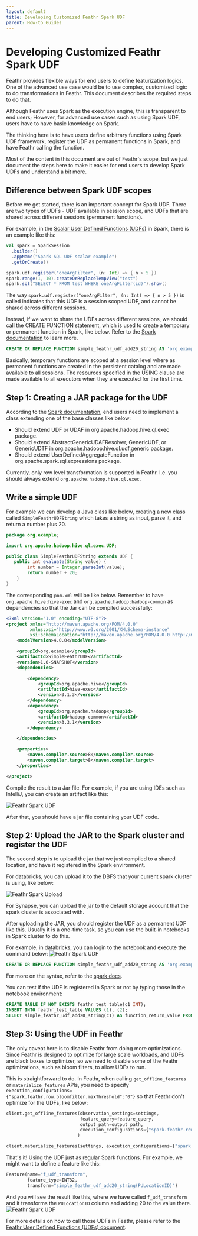 ```yaml
---
layout: default
title: Developing Customized Feathr Spark UDF
parent: How-to Guides
---
```


# Developing Customized Feathr Spark UDF

Feathr provides flexible ways for end users to define featurization logics. One of the advanced use case would be to use complex, customized logic to do transformations in Feathr. This document describes the required steps to do that.

Although Feathr uses Spark as the execution engine, this is transparent to end users; However, for advanced use cases such as using Spark UDF, users have to have basic knowledge on Spark.

The thinking here is to have users define arbitrary functions using Spark UDF framework, register the UDF as permanent functions in Spark, and have Feathr calling the function.

Most of the content in this document are out of Feathr's scope, but we just document the steps here to make it easier for end users to develop Spark UDFs and understand a bit more.

## Difference between Spark UDF scopes

Before we get started, there is an important concept for Spark UDF. There are two types of UDFs - UDF available in session scope, and UDFs that are shared across different sessions (permanent functions).

For example, in the [Scalar User Defined Functions (UDFs)](https://spark.apache.org/docs/latest/sql-ref-functions-udf-scalar.html) in Spark, there is an example like this:

```scala
val spark = SparkSession
  .builder()
  .appName("Spark SQL UDF scalar example")
  .getOrCreate()

spark.udf.register("oneArgFilter", (n: Int) => { n > 5 })
spark.range(1, 10).createOrReplaceTempView("test")
spark.sql("SELECT * FROM test WHERE oneArgFilter(id)").show()
```

The way `spark.udf.register("oneArgFilter", (n: Int) => { n > 5 })` is called indicates that this UDF is a session scoped UDF, and cannot be shared across different sessions.

Instead, if we want to share the UDFs across different sessions, we should call the CREATE FUNCTION statement, which is used to create a temporary or permanent function in Spark, like below. Refer to the [Spark documentation](https://spark.apache.org/docs/latest/sql-ref-syntax-ddl-create-function.html) to learn more.

```SQL
CREATE OR REPLACE FUNCTION simple_feathr_udf_add20_string AS 'org.example.SimpleFeathrUDFString' USING JAR 'dbfs:/FileStore/jars/SimpleFeathrUDF.jar';
```

Basically, temporary functions are scoped at a session level where as permanent functions are created in the persistent catalog and are made available to all sessions. The resources specified in the USING clause are made available to all executors when they are executed for the first time.

## Step 1: Creating a JAR package for the UDF

According to the [Spark documentation](https://spark.apache.org/docs/latest/sql-ref-syntax-ddl-create-function.html), end users need to implement a class extending one of the base classes like below:

- Should extend UDF or UDAF in org.apache.hadoop.hive.ql.exec package.
- Should extend AbstractGenericUDAFResolver, GenericUDF, or GenericUDTF in org.apache.hadoop.hive.ql.udf.generic package.
- Should extend UserDefinedAggregateFunction in org.apache.spark.sql.expressions package.

Currently, only row level transformation is supported in Feathr. I.e. you should always extend `org.apache.hadoop.hive.ql.exec`.

## Write a simple UDF

For example we can develop a Java class like below, creating a new class called `SimpleFeathrUDFString` which takes a string as input, parse it, and return a number plus 20.

```java
package org.example;

import org.apache.hadoop.hive.ql.exec.UDF;

public class SimpleFeathrUDFString extends UDF {
   public int evaluate(String value) {
        int number = Integer.parseInt(value);
        return number + 20;
    }
}
```

The corresponding `pom.xml` will be like below. Remember to have `org.apache.hive:hive-exec` and `org.apache.hadoop:hadoop-common` as dependencies so that the Jar can be compiled successfully:

```xml
<?xml version="1.0" encoding="UTF-8"?>
<project xmlns="http://maven.apache.org/POM/4.0.0"
         xmlns:xsi="http://www.w3.org/2001/XMLSchema-instance"
         xsi:schemaLocation="http://maven.apache.org/POM/4.0.0 http://maven.apache.org/xsd/maven-4.0.0.xsd">
    <modelVersion>4.0.0</modelVersion>

    <groupId>org.example</groupId>
    <artifactId>SimpleFeathrUDF</artifactId>
    <version>1.0-SNAPSHOT</version>
    <dependencies>

        <dependency>
            <groupId>org.apache.hive</groupId>
            <artifactId>hive-exec</artifactId>
            <version>3.1.3</version>
        </dependency>
        <dependency>
            <groupId>org.apache.hadoop</groupId>
            <artifactId>hadoop-common</artifactId>
            <version>3.3.1</version>
        </dependency>

    </dependencies>

    <properties>
        <maven.compiler.source>8</maven.compiler.source>
        <maven.compiler.target>8</maven.compiler.target>
    </properties>

</project>
```

Compile the result to a Jar file. For example, if you are using IDEs such as IntelliJ, you can create an artifact like this:

![Feathr Spark UDF](../images/feathr-spark-udf-artifact.png)

After that, you should have a jar file containing your UDF code.

## Step 2: Upload the JAR to the Spark cluster and register the UDF

The second step is to upload the jar that we just compiled to a shared location, and have it registered in the Spark environment.

For databricks, you can upload it to the DBFS that your current spark cluster is using, like below:

![Feathr Spark Upload](../images/feathr-spark-udf-upload.png)

For Synapse, you can upload the jar to the default storage account that the spark cluster is associated with.

After uploading the JAR, you should register the UDF as a permanent UDF like this. Usually it is a one-time task, so you can use the built-in notebooks in Spark cluster to do this.

For example, in databricks, you can login to the notebook and execute the command below:
![Feathr Spark UDF](../images/feathr-spark-udf-test.png)

```SQL
CREATE OR REPLACE FUNCTION simple_feathr_udf_add20_string AS 'org.example.SimpleFeathrUDFString' USING JAR 'dbfs:/FileStore/jars/SimpleFeathrUDF.jar';
```

For more on the syntax, refer to the [spark docs](https://spark.apache.org/docs/latest/sql-ref-syntax-ddl-create-function.html).

You can test if the UDF is registered in Spark or not by typing those in the notebook environment:

```SQL
CREATE TABLE IF NOT EXISTS feathr_test_table(c1 INT);
INSERT INTO feathr_test_table VALUES (1), (2);
SELECT simple_feathr_udf_add20_string(c1) AS function_return_value FROM feathr_test_table;
```

## Step 3: Using the UDF in Feathr

The only caveat here is to disable Feathr from doing more optimizations. Since Feathr is designed to optimize for large scale workloads, and UDFs are black boxes to optimizer, so we need to disable some of the Feathr optimizations, such as bloom filters, to allow UDFs to run.

This is straightforward to do. In Feathr, when calling `get_offline_features` or `materialize_features` APIs, you need to specify `execution_configurations={"spark.feathr.row.bloomfilter.maxThreshold":"0"}` so that Feathr don't optimize for the UDFs, like below:

```python
client.get_offline_features(observation_settings=settings,
                            feature_query=feature_query,
                            output_path=output_path,
                            execution_configurations={"spark.feathr.row.bloomfilter.maxThreshold":"0"}
                           )

```

```python
client.materialize_features(settings, execution_configurations={"spark.feathr.row.bloomfilter.maxThreshold":"0"})
```

That's it! Using the UDF just as regular Spark functions. For example, we might want to define a feature like this:

```python
Feature(name="f_udf_transform",
        feature_type=INT32,
        transform="simple_feathr_udf_add20_string(PULocationID)")
```

And you will see the result like this, where we have called `f_udf_transform` and it transforms the `PULocationID` column and adding 20 to the value there.
![Feathr Spark UDF](../images/feathr-spark-udf-result.png)

For more details on how to call those UDFs in Feathr, please refer to the [Feathr User Defined Functions (UDFs) document](../concepts/feathr-udfs.md).
